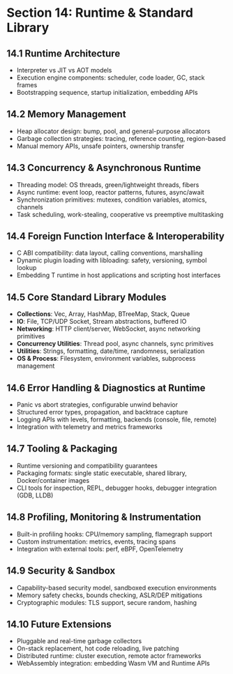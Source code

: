 # Section 14: Runtime & Standard Library

## 14.1 Runtime Architecture

* Interpreter vs JIT vs AOT models
* Execution engine components: scheduler, code loader, GC, stack frames
* Bootstrapping sequence, startup initialization, embedding APIs

## 14.2 Memory Management

* Heap allocator design: bump, pool, and general-purpose allocators
* Garbage collection strategies: tracing, reference counting, region-based
* Manual memory APIs, unsafe pointers, ownership transfer

## 14.3 Concurrency & Asynchronous Runtime

* Threading model: OS threads, green/lightweight threads, fibers
* Async runtime: event loop, reactor patterns, futures, async/await
* Synchronization primitives: mutexes, condition variables, atomics, channels
* Task scheduling, work-stealing, cooperative vs preemptive multitasking

## 14.4 Foreign Function Interface & Interoperability

* C ABI compatibility: data layout, calling conventions, marshalling
* Dynamic plugin loading with libloading: safety, versioning, symbol lookup
* Embedding T runtime in host applications and scripting host interfaces

## 14.5 Core Standard Library Modules

* **Collections**: Vec, Array, HashMap, BTreeMap, Stack, Queue
* **IO**: File, TCP/UDP Socket, Stream abstractions, buffered IO
* **Networking**: HTTP client/server, WebSocket, async networking primitives
* **Concurrency Utilities**: Thread pool, async channels, sync primitives
* **Utilities**: Strings, formatting, date/time, randomness, serialization
* **OS & Process**: Filesystem, environment variables, subprocess management

## 14.6 Error Handling & Diagnostics at Runtime

* Panic vs abort strategies, configurable unwind behavior
* Structured error types, propagation, and backtrace capture
* Logging APIs with levels, formatting, backends (console, file, remote)
* Integration with telemetry and metrics frameworks

## 14.7 Tooling & Packaging

* Runtime versioning and compatibility guarantees
* Packaging formats: single static executable, shared library, Docker/container images
* CLI tools for inspection, REPL, debugger hooks, debugger integration (GDB, LLDB)

## 14.8 Profiling, Monitoring & Instrumentation

* Built-in profiling hooks: CPU/memory sampling, flamegraph support
* Custom instrumentation: metrics, events, tracing spans
* Integration with external tools: perf, eBPF, OpenTelemetry

## 14.9 Security & Sandbox

* Capability-based security model, sandboxed execution environments
* Memory safety checks, bounds checking, ASLR/DEP mitigations
* Cryptographic modules: TLS support, secure random, hashing

## 14.10 Future Extensions

* Pluggable and real-time garbage collectors
* On-stack replacement, hot code reloading, live patching
* Distributed runtime: cluster execution, remote actor frameworks
* WebAssembly integration: embedding Wasm VM and Runtime APIs
